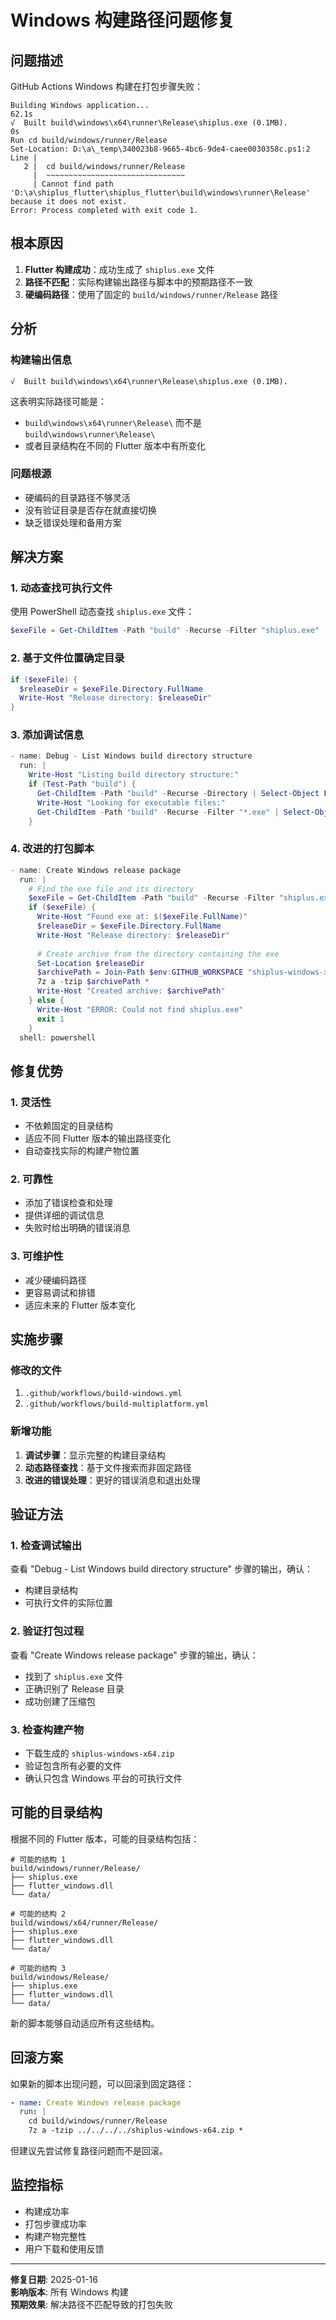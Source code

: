 # Windows 构建路径问题修复

## 问题描述

GitHub Actions Windows 构建在打包步骤失败：

```
Building Windows application...                                    62.1s
√  Built build\windows\x64\runner\Release\shiplus.exe (0.1MB).
0s
Run cd build/windows/runner/Release
Set-Location: D:\a\_temp\340023b8-9665-4bc6-9de4-caee0030358c.ps1:2
Line |
   2 |  cd build/windows/runner/Release
     |  ~~~~~~~~~~~~~~~~~~~~~~~~~~~~~~~
     | Cannot find path 'D:\a\shiplus_flutter\shiplus_flutter\build\windows\runner\Release' because it does not exist.
Error: Process completed with exit code 1.
```

## 根本原因

1. **Flutter 构建成功**：成功生成了 `shiplus.exe` 文件
2. **路径不匹配**：实际构建输出路径与脚本中的预期路径不一致
3. **硬编码路径**：使用了固定的 `build/windows/runner/Release` 路径

## 分析

### 构建输出信息
```
√  Built build\windows\x64\runner\Release\shiplus.exe (0.1MB).
```

这表明实际路径可能是：
- `build\windows\x64\runner\Release\` 而不是 `build\windows\runner\Release\`
- 或者目录结构在不同的 Flutter 版本中有所变化

### 问题根源
- 硬编码的目录路径不够灵活
- 没有验证目录是否存在就直接切换
- 缺乏错误处理和备用方案

## 解决方案

### 1. 动态查找可执行文件

使用 PowerShell 动态查找 `shiplus.exe` 文件：

```powershell
$exeFile = Get-ChildItem -Path "build" -Recurse -Filter "shiplus.exe" | Select-Object -First 1
```

### 2. 基于文件位置确定目录

```powershell
if ($exeFile) {
  $releaseDir = $exeFile.Directory.FullName
  Write-Host "Release directory: $releaseDir"
}
```

### 3. 添加调试信息

```powershell
- name: Debug - List Windows build directory structure
  run: |
    Write-Host "Listing build directory structure:"
    if (Test-Path "build") {
      Get-ChildItem -Path "build" -Recurse -Directory | Select-Object FullName
      Write-Host "Looking for executable files:"
      Get-ChildItem -Path "build" -Recurse -Filter "*.exe" | Select-Object FullName
    }
```

### 4. 改进的打包脚本

```powershell
- name: Create Windows release package
  run: |
    # Find the exe file and its directory
    $exeFile = Get-ChildItem -Path "build" -Recurse -Filter "shiplus.exe" | Select-Object -First 1
    if ($exeFile) {
      Write-Host "Found exe at: $($exeFile.FullName)"
      $releaseDir = $exeFile.Directory.FullName
      Write-Host "Release directory: $releaseDir"
      
      # Create archive from the directory containing the exe
      Set-Location $releaseDir
      $archivePath = Join-Path $env:GITHUB_WORKSPACE "shiplus-windows-x64.zip"
      7z a -tzip $archivePath *
      Write-Host "Created archive: $archivePath"
    } else {
      Write-Host "ERROR: Could not find shiplus.exe"
      exit 1
    }
  shell: powershell
```

## 修复优势

### 1. 灵活性
- 不依赖固定的目录结构
- 适应不同 Flutter 版本的输出路径变化
- 自动查找实际的构建产物位置

### 2. 可靠性
- 添加了错误检查和处理
- 提供详细的调试信息
- 失败时给出明确的错误消息

### 3. 可维护性
- 减少硬编码路径
- 更容易调试和排错
- 适应未来的 Flutter 版本变化

## 实施步骤

### 修改的文件
1. `.github/workflows/build-windows.yml`
2. `.github/workflows/build-multiplatform.yml`

### 新增功能
1. **调试步骤**：显示完整的构建目录结构
2. **动态路径查找**：基于文件搜索而非固定路径
3. **改进的错误处理**：更好的错误消息和退出处理

## 验证方法

### 1. 检查调试输出
查看 "Debug - List Windows build directory structure" 步骤的输出，确认：
- 构建目录结构
- 可执行文件的实际位置

### 2. 验证打包过程
查看 "Create Windows release package" 步骤的输出，确认：
- 找到了 `shiplus.exe` 文件
- 正确识别了 Release 目录
- 成功创建了压缩包

### 3. 检查构建产物
- 下载生成的 `shiplus-windows-x64.zip`
- 验证包含所有必要的文件
- 确认只包含 Windows 平台的可执行文件

## 可能的目录结构

根据不同的 Flutter 版本，可能的目录结构包括：

```
# 可能的结构 1
build/windows/runner/Release/
├── shiplus.exe
├── flutter_windows.dll
└── data/

# 可能的结构 2
build/windows/x64/runner/Release/
├── shiplus.exe
├── flutter_windows.dll
└── data/

# 可能的结构 3
build/windows/Release/
├── shiplus.exe
├── flutter_windows.dll
└── data/
```

新的脚本能够自动适应所有这些结构。

## 回滚方案

如果新的脚本出现问题，可以回滚到固定路径：

```yaml
- name: Create Windows release package
  run: |
    cd build/windows/runner/Release
    7z a -tzip ../../../../shiplus-windows-x64.zip *
```

但建议先尝试修复路径问题而不是回滚。

## 监控指标

- 构建成功率
- 打包步骤成功率
- 构建产物完整性
- 用户下载和使用反馈

---

**修复日期**: 2025-01-16  
**影响版本**: 所有 Windows 构建  
**预期效果**: 解决路径不匹配导致的打包失败
